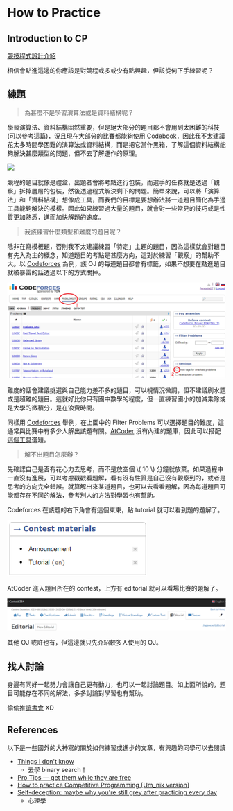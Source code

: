 # How to Practice

## Introduction to CP

[競技程式設計介紹](https://hackmd.io/@LittlePants/Hyw_rueGK)

相信會點進這邊的你應該是對競程或多或少有點興趣，但該從何下手練習呢？

## 練題

> 為甚麼不是學習演算法或是資料結構呢？

學習演算法、資料結構固然重要，但是絕大部分的題目都不會用到太困難的科技 (可以參考[這篇](https://codeforces.com/blog/entry/92248))，況且現在大部分的比賽都能夠使用 [Codebook](codebook.md)，因此我不太建議花太多時間學困難的演算法或資料結構，而是把它當作黑箱，了解這個資料結構能夠解決甚麼類型的問題，但不去了解運作的原理。

![](https://cdn.publish0x.com/prod/fs/images/939be05ca89c2ef7029e71d7376cec6a285cd18f064c2dcb9d70d005b52628ff.jpg)

競程的題目就像是禮盒，出題者會將考點進行包裝，而選手的任務就是透過「觀察」拆掉層層的包裝，然後透過程式解決剩下的問題。簡單來說，可以將「演算法」和「資料結構」想像成工具，而我們的目標是要想辦法將一道題目簡化為手邊工具能夠解決的模樣。因此如果練習過大量的題目，就會對一些常見的技巧或是性質更加熟悉，進而加快解題的速度。

> 我該練習什麼類型和難度的題目呢？

除非在寫模板題，否則我不太建議練習「特定」主題的題目，因為這樣就會對題目有先入為主的概念，知道題目的考點是甚麼方向，這對於練習「觀察」的幫助不大。以 [Codeforces](https://codeforces.com/) 為例，該 OJ 的每道題目都會有標籤，如果不想要在點進題目就被暴雷的話透過以下的方式關掉。

![](image/how_to_practice/no_tags.png)

難度的話會建議挑選與自己能力差不多的題目，可以視情況微調，但不建議刷水題或是超難的題目。這就好比你只有國中數學的程度，但一直練習國小的加減乘除或是大學的微積分，是在浪費時間。

同樣用 [Codeforces](https://codeforces.com/) 舉例，在上圖中的 Filter Problems 可以選擇題目的難度，這通常與比賽中有多少人解出該題有關。[AtCoder](https://atcoder.jp/) 沒有內建的題庫，因此可以搭配[這個工具](https://kenkoooo.com/atcoder/#/table/)選題。

> 解不出題目怎麼辦？

先確認自己是否有花心力去思考，而不是放空個 \\( 10 \\) 分鐘就放棄。如果過程中一直沒有進展，可以考慮戳戳看題解，看有沒有性質是自己沒有觀察到的，或者是思考的方向完全錯誤。就算解出來某道題目，也可以去看看題解，因為每道題目可能都存在不同的解法，參考別人的方法對學習也有幫助。

Codeforces 在該題的右下角會有這個東東，點 tutorial 就可以看到題的題解了。

![](image/how_to_practice/cf_tutorial.png)

AtCoder 進入題目所在的 contest，上方有 editorial 就可以看場比賽的題解了。

![](image/how_to_practice/atcoder_editorial.png)

其他 OJ 或許也有，但這邊就只先介紹較多人使用的 OJ。

## 找人討論

身邊有同好一起努力會讓自己更有動力，也可以一起討論題目。如上面所說的，題目可能存在不同的解法，多多討論對學習也有幫助。

偷偷推[讀書會](happy_meeting.md) XD

## References

以下是一些國外的大神寫的關於如何練習或進步的文章，有興趣的同學可以去閱讀

- [Things I don't know](https://codeforces.com/blog/entry/92248)
  - 去學 binary search！
- [Pro Tips — get them while they are free](https://codeforces.com/blog/entry/113785)
- [How to practice Competitive Programming [Um_nik version]](https://codeforces.com/blog/entry/98806)
- [Self-deception: maybe why you're still grey after practicing every day](https://codeforces.com/blog/entry/98621)
  - 心理學
